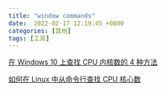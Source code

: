 ```yaml
---
title: "window commands"
date:  2022-02-17 12:19:45 +0800
categories: [其他]
tags: [工具]
---
```



[在 Windows 10 上查找 CPU 内核数的 4 种方法](https://www.top-password.com/blog/find-number-of-cores-in-your-cpu-on-windows-10/)

[如何在 Linux 中从命令行查找 CPU 核心数](https://ostechnix.com/find-number-cpu-cores-commandline-linux/#:~:text=To%20find%20out%20the%20CPU%20cores%2C%20run%20top,CPU%20core%20details%20from%20%22%20%2Fproc%2Fcpuinfo%20%22%20file.)

